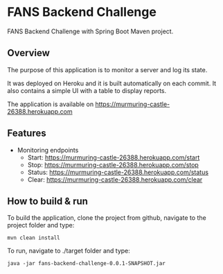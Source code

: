 # FANS Backend Challenge
FANS Backend Challenge with Spring Boot Maven project.

## Overview
The purpose of this application is to monitor a server and log its state.

It was deployed on Heroku and it is built automatically on each commit.
It also contains a simple UI with a table to display reports.

The application is available on https://murmuring-castle-26388.herokuapp.com

## Features
* Monitoring endpoints
   * Start: https://murmuring-castle-26388.herokuapp.com/start
   * Stop: https://murmuring-castle-26388.herokuapp.com/stop
   * Status: https://murmuring-castle-26388.herokuapp.com/status
   * Clear: https://murmuring-castle-26388.herokuapp.com/clear

## How to build & run
To build the application, clone the project from github, navigate to the project folder and type:
```
mvn clean install
```

To run, navigate to ./target folder and type:
```
java -jar fans-backend-challenge-0.0.1-SNAPSHOT.jar
```